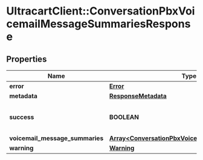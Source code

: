 # UltracartClient::ConversationPbxVoicemailMessageSummariesResponse

## Properties
Name | Type | Description | Notes
------------ | ------------- | ------------- | -------------
**error** | [**Error**](Error.md) |  | [optional] 
**metadata** | [**ResponseMetadata**](ResponseMetadata.md) |  | [optional] 
**success** | **BOOLEAN** | Indicates if API call was successful | [optional] 
**voicemail_message_summaries** | [**Array&lt;ConversationPbxVoicemailMessageSummary&gt;**](ConversationPbxVoicemailMessageSummary.md) |  | [optional] 
**warning** | [**Warning**](Warning.md) |  | [optional] 


